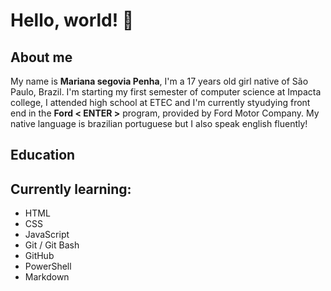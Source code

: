 # Hello, world! 👋

## About me
My name is **Mariana segovia Penha**, I'm a 17 years old girl native of São Paulo, Brazil.
I'm starting my first semester of computer science at Impacta college, I attended high school at ETEC and I'm currently styudying front end in the **Ford < ENTER >** program, provided by Ford Motor Company. My native language is brazilian portuguese but I also speak english fluently!

## Education

## Currently learning:

* HTML
* CSS
* JavaScript
* Git / Git Bash
* GitHub
* PowerShell
* Markdown




